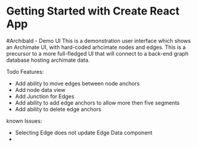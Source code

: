 # Getting Started with Create React App

#Archibald - Demo UI
 This is a demonstration user interface which shows an Archimate UI, with hard-coded arhcimate nodes and edges. This is a precursor to a more full-fledged UI that will connect to a back-end graph database hosting archimate data.

 Todo Features:
  - Add ability to move edges between node anchors
  - Add node data view
  - Add Junction for Edges
  - Add ability to add edge anchors to allow more then five segments
  - Add ability to delete edge anchors

  known Issues:
  - Selecting Edge does not update Edge Data component
  - 